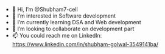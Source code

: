 - 👋 Hi, I’m @Shubham7-cell
- 👀 I’m interested in Software development
- 🌱 I’m currently learning DSA and Web development
- 💞️ I’m looking to collaborate on development part
- 📫 You could reach me on LinkedIn: https://www.linkedin.com/in/shubham-golwal-3549141ba/

<!---
Shubham7-cell/Shubham7-cell is a ✨ special ✨ repository because its `README.md` (this file) appears on your GitHub profile.
You can click the Preview link to take a look at your changes.
--->
